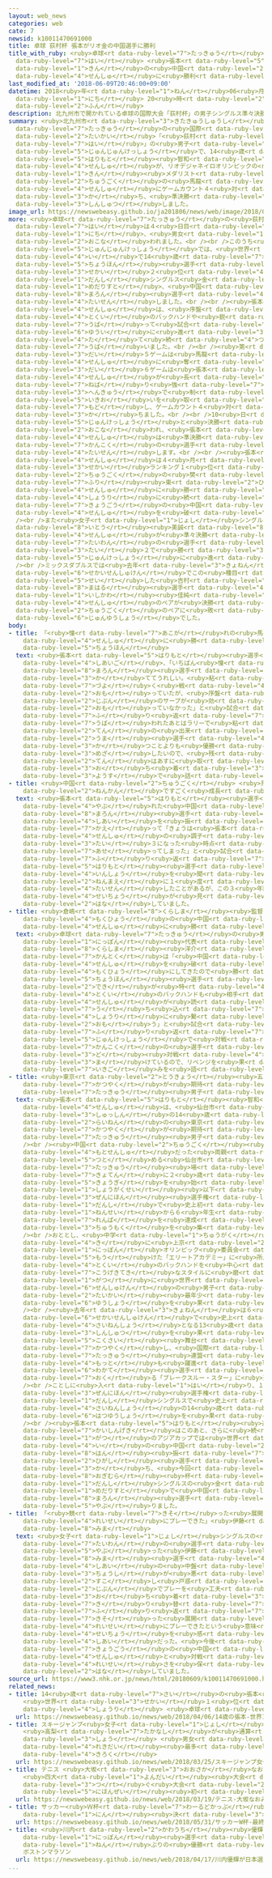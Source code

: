 ```yaml
---
layout: web_news
categories: web
cate: 7
newsid: k10011470691000
title: 卓球 荻村杯 張本がリオ金の中国選手に勝利
title_with_ruby: <ruby>卓球<rt data-ruby-level="7">たっきゅう</rt></ruby> <ruby>荻村<rt data-ruby-level="8">おぎむら</rt></ruby><ruby>杯<rt
  data-ruby-level="7">はい</rt></ruby> <ruby>張本<rt data-ruby-level="5">ちょうほん</rt></ruby>がリオ<ruby>金<rt
  data-ruby-level="1">きん</rt></ruby>の<ruby>中国<rt data-ruby-level="2">ちゅうごく</rt></ruby><ruby>選手<rt
  data-ruby-level="4">せんしゅ</rt></ruby>に<ruby>勝利<rt data-ruby-level="4">しょうり</rt></ruby>
last_modified_at: '2018-06-09T20:46:00+09:00'
datetime: 2018<ruby>年<rt data-ruby-level="1">ねん</rt></ruby>06<ruby>月<rt data-ruby-level="1">がつ</rt></ruby>09<ruby>日<rt
  data-ruby-level="1">にち</rt></ruby> 20<ruby>時<rt data-ruby-level="2">じ</rt></ruby>46<ruby>分<rt
  data-ruby-level="2">ふん</rt></ruby>
description: 北九州市で開かれている卓球の国際大会「荻村杯」の男子シングルス準々決勝で、14歳の張本智和選手が、リオデジャネイロオリンピックの男子シングルス金メダリスト、中国の馬龍選手にゲームカウント４対２で勝ち、準決勝に進出しました。
summary: <ruby>北九州市<rt data-ruby-level="3">きたきゅうしゅうし</rt></ruby>で<ruby>開<rt data-ruby-level="3">ひら</rt></ruby>かれている<ruby>卓球<rt
  data-ruby-level="7">たっきゅう</rt></ruby>の<ruby>国際<rt data-ruby-level="5">こくさい</rt></ruby><ruby>大会<rt
  data-ruby-level="2">たいかい</rt></ruby>「<ruby>荻村<rt data-ruby-level="8">おぎむら</rt></ruby><ruby>杯<rt
  data-ruby-level="7">はい</rt></ruby>」の<ruby>男子<rt data-ruby-level="1">だんし</rt></ruby>シングルス<ruby>準々決勝<rt
  data-ruby-level="5">じゅんじゅんけっしょう</rt></ruby>で、14<ruby>歳<rt data-ruby-level="7">さい</rt></ruby>の<ruby>張本<rt
  data-ruby-level="5">はりもと</rt></ruby><ruby>智和<rt data-ruby-level="8">ともかず</rt></ruby><ruby>選手<rt
  data-ruby-level="4">せんしゅ</rt></ruby>が、リオデジャネイロオリンピックの<ruby>男子<rt data-ruby-level="1">だんし</rt></ruby>シングルス<ruby>金<rt
  data-ruby-level="1">きん</rt></ruby><ruby>メダリスト<rt data-ruby-level="1">めだりすと</rt></ruby>、<ruby>中国<rt
  data-ruby-level="2">ちゅうごく</rt></ruby>の<ruby>馬龍<rt data-ruby-level="8">まろん</rt></ruby><ruby>選手<rt
  data-ruby-level="4">せんしゅ</rt></ruby>にゲームカウント４<ruby>対<rt data-ruby-level="3">たい</rt></ruby>２で<ruby>勝<rt
  data-ruby-level="3">か</rt></ruby>ち、<ruby>準決勝<rt data-ruby-level="5">じゅんけっしょう</rt></ruby>に<ruby>進出<rt
  data-ruby-level="3">しんしゅつ</rt></ruby>しました。
image_url: https://newswebeasy.github.io/ja201806/news/web/image/2018/06/09/K10011470691_1806092124_1806092157_01_02.jpg
more: <ruby>卓球<rt data-ruby-level="7">たっきゅう</rt></ruby>の<ruby>荻村<rt data-ruby-level="8">おぎむら</rt></ruby><ruby>杯<rt
  data-ruby-level="7">はい</rt></ruby>は４<ruby>日目<rt data-ruby-level="1">にちめ</rt></ruby>の９<ruby>日<rt
  data-ruby-level="1">にち</rt></ruby>、<ruby>男女<rt data-ruby-level="1">だんじょ</rt></ruby>それぞれのシングルスとダブルス、ミックスダブルスが<ruby>行<rt
  data-ruby-level="2">おこな</rt></ruby>われました。<br /><br />このうち<ruby>男子<rt data-ruby-level="1">だんし</rt></ruby>シングルスの<ruby>準々決勝<rt
  data-ruby-level="5">じゅんじゅんけっしょう</rt></ruby>では、<ruby>世界<rt data-ruby-level="3">せかい</rt></ruby>ランキング10<ruby>位<rt
  data-ruby-level="4">い</rt></ruby>で14<ruby>歳<rt data-ruby-level="7">さい</rt></ruby>の<ruby>張本<rt
  data-ruby-level="5">ちょうほん</rt></ruby><ruby>選手<rt data-ruby-level="4">せんしゅ</rt></ruby>が<ruby>世界<rt
  data-ruby-level="3">せかい</rt></ruby>２<ruby>位<rt data-ruby-level="4">い</rt></ruby>でリオデジャネイロオリンピックの<ruby>男子<rt
  data-ruby-level="1">だんし</rt></ruby>シングルス<ruby>金<rt data-ruby-level="1">きん</rt></ruby><ruby>メダリスト<rt
  data-ruby-level="1">めだりすと</rt></ruby>、<ruby>中国<rt data-ruby-level="2">ちゅうごく</rt></ruby>の<ruby>馬龍<rt
  data-ruby-level="8">まろん</rt></ruby><ruby>選手<rt data-ruby-level="4">せんしゅ</rt></ruby>と<ruby>対戦<rt
  data-ruby-level="4">たいせん</rt></ruby>しました。<br /><br /><ruby>張本<rt data-ruby-level="5">はりもと</rt></ruby><ruby>選手<rt
  data-ruby-level="4">せんしゅ</rt></ruby>は、<ruby>序盤<rt data-ruby-level="7">じょばん</rt></ruby>から<ruby>得意<rt
  data-ruby-level="4">とくい</rt></ruby>のバックハンドや<ruby>鋭<rt data-ruby-level="7">するど</rt></ruby>いサーブでリードを<ruby>奪<rt
  data-ruby-level="7">うば</rt></ruby>って<ruby>試合<rt data-ruby-level="4">しあい</rt></ruby>を<ruby>優位<rt
  data-ruby-level="6">ゆうい</rt></ruby>に<ruby>進<rt data-ruby-level="3">すす</rt></ruby>め、３ゲームを<ruby>立<rt
  data-ruby-level="4">た</rt></ruby>て<ruby>続<rt data-ruby-level="4">つづ</rt></ruby>けに<ruby>奪<rt
  data-ruby-level="7">うば</rt></ruby>いました。<br /><br /><ruby>第<rt data-ruby-level="3">だい</rt></ruby>４ゲームと<ruby>第<rt
  data-ruby-level="3">だい</rt></ruby>５ゲームは<ruby>馬龍<rt data-ruby-level="8">まろん</rt></ruby><ruby>選手<rt
  data-ruby-level="4">せんしゅ</rt></ruby>に<ruby>奪<rt data-ruby-level="7">うば</rt></ruby>われましたが、<ruby>第<rt
  data-ruby-level="3">だい</rt></ruby>６ゲームは<ruby>張本<rt data-ruby-level="5">はりもと</rt></ruby><ruby>選手<rt
  data-ruby-level="4">せんしゅ</rt></ruby>が<ruby>長<rt data-ruby-level="2">なが</rt></ruby>いラリーを<ruby>粘<rt
  data-ruby-level="7">ねば</rt></ruby>り<ruby>強<rt data-ruby-level="7">づよ</rt></ruby>い<ruby>返球<rt
  data-ruby-level="3">へんきゅう</rt></ruby>で<ruby>制<rt data-ruby-level="5">せい</rt></ruby>するなど<ruby>勢<rt
  data-ruby-level="5">いきお</rt></ruby>いを<ruby>取<rt data-ruby-level="7">と</rt></ruby>り<ruby>戻<rt
  data-ruby-level="7">もど</rt></ruby>し、ゲームカウント４<ruby>対<rt data-ruby-level="3">たい</rt></ruby>２で<ruby>勝<rt
  data-ruby-level="3">か</rt></ruby>ちました。<br /><br />10<ruby>日<rt data-ruby-level="1">にち</rt></ruby>は<ruby>準決勝<rt
  data-ruby-level="5">じゅんけっしょう</rt></ruby>と<ruby>決勝<rt data-ruby-level="3">けっしょう</rt></ruby>が<ruby>行<rt
  data-ruby-level="2">おこな</rt></ruby>われ、<ruby>張本<rt data-ruby-level="5">はりもと</rt></ruby><ruby>選手<rt
  data-ruby-level="4">せんしゅ</rt></ruby>は<ruby>準決勝<rt data-ruby-level="5">じゅんけっしょう</rt></ruby>で<ruby>韓国<rt
  data-ruby-level="7">かんこく</rt></ruby>の<ruby>選手<rt data-ruby-level="4">せんしゅ</rt></ruby>と<ruby>対戦<rt
  data-ruby-level="4">たいせん</rt></ruby>します。<br /><br /><ruby>張本<rt data-ruby-level="5">はりもと</rt></ruby><ruby>選手<rt
  data-ruby-level="4">せんしゅ</rt></ruby>は４<ruby>月<rt data-ruby-level="1">がつ</rt></ruby>にも<ruby>世界<rt
  data-ruby-level="3">せかい</rt></ruby>ランキング１<ruby>位<rt data-ruby-level="4">い</rt></ruby>の<ruby>中国<rt
  data-ruby-level="2">ちゅうごく</rt></ruby>の<ruby>樊<rt data-ruby-level="8">はん</rt></ruby><ruby>振<rt
  data-ruby-level="7">ふり</rt></ruby><ruby>東<rt data-ruby-level="2">ひがし</rt></ruby><ruby>選手<rt
  data-ruby-level="4">せんしゅ</rt></ruby>に<ruby>勝<rt data-ruby-level="3">か</rt></ruby>っていて、その<ruby>勝利<rt
  data-ruby-level="4">しょうり</rt></ruby>に<ruby>続<rt data-ruby-level="4">つづ</rt></ruby>き、<ruby>強豪<rt
  data-ruby-level="7">きょうごう</rt></ruby>の<ruby>中国<rt data-ruby-level="2">ちゅうごく</rt></ruby><ruby>選手<rt
  data-ruby-level="4">せんしゅ</rt></ruby>を<ruby>破<rt data-ruby-level="5">やぶ</rt></ruby>りました。<br
  /><br />また<ruby>女子<rt data-ruby-level="1">じょし</rt></ruby>シングルスでは17<ruby>歳<rt data-ruby-level="7">さい</rt></ruby>の<ruby>伊藤<rt
  data-ruby-level="8">いとう</rt></ruby><ruby>美誠<rt data-ruby-level="8">みま</rt></ruby><ruby>選手<rt
  data-ruby-level="4">せんしゅ</rt></ruby>が<ruby>準々決勝<rt data-ruby-level="5">じゅんじゅんけっしょう</rt></ruby>で<ruby>台湾<rt
  data-ruby-level="7">たいわん</rt></ruby>の<ruby>選手<rt data-ruby-level="4">せんしゅ</rt></ruby>に４<ruby>対<rt
  data-ruby-level="3">たい</rt></ruby>２で<ruby>勝<rt data-ruby-level="3">か</rt></ruby>って<ruby>準決勝<rt
  data-ruby-level="5">じゅんけっしょう</rt></ruby>に<ruby>進<rt data-ruby-level="3">すす</rt></ruby>みました。<br
  /><br />ミックスダブルスでは<ruby>去年<rt data-ruby-level="3">きょねん</rt></ruby>の<ruby>世界選手権<rt
  data-ruby-level="6">せかいせんしゅけん</rt></ruby>でこの<ruby>種目<rt data-ruby-level="4">しゅもく</rt></ruby>を<ruby>制<rt
  data-ruby-level="5">せい</rt></ruby>した<ruby>吉村<rt data-ruby-level="8">よしむら</rt></ruby><ruby>真晴<rt
  data-ruby-level="8">まはる</rt></ruby><ruby>選手<rt data-ruby-level="4">せんしゅ</rt></ruby>と<ruby>石川<rt
  data-ruby-level="1">いしかわ</rt></ruby><ruby>佳純<rt data-ruby-level="8">かすみ</rt></ruby><ruby>選手<rt
  data-ruby-level="4">せんしゅ</rt></ruby>のペアが<ruby>決勝<rt data-ruby-level="3">けっしょう</rt></ruby>で<ruby>中国<rt
  data-ruby-level="2">ちゅうごく</rt></ruby>のペアに<ruby>敗<rt data-ruby-level="4">やぶ</rt></ruby>れ、<ruby>準優勝<rt
  data-ruby-level="6">じゅんゆうしょう</rt></ruby>でした。
body:
- title: 「<ruby>憧<rt data-ruby-level="7">あこが</rt></ruby>れの<ruby>馬<rt data-ruby-level="2">うま</rt></ruby><ruby>選手<rt
    data-ruby-level="4">せんしゅ</rt></ruby>に<ruby>勝<rt data-ruby-level="3">か</rt></ruby>ててうれしい」<ruby>張本<rt
    data-ruby-level="5">ちょうほん</rt></ruby>
  text: <ruby>張本<rt data-ruby-level="5">はりもと</rt></ruby><ruby>選手<rt data-ruby-level="4">せんしゅ</rt></ruby>は<ruby>試合後<rt
    data-ruby-level="4">しあいご</rt></ruby>、「いちばん<ruby>憧<rt data-ruby-level="7">あこが</rt></ruby>れている<ruby>馬龍<rt
    data-ruby-level="8">まろん</rt></ruby><ruby>選手<rt data-ruby-level="4">せんしゅ</rt></ruby>に<ruby>勝<rt
    data-ruby-level="3">か</rt></ruby>ててうれしい。<ruby>粘<rt data-ruby-level="7">ねば</rt></ruby>り<ruby>強<rt
    data-ruby-level="7">づよ</rt></ruby>く<ruby>戦<rt data-ruby-level="4">たたか</rt></ruby>おうと<ruby>思<rt
    data-ruby-level="2">おも</rt></ruby>っていたが、<ruby>序盤<rt data-ruby-level="7">じょばん</rt></ruby>にあんなに<ruby>自分<rt
    data-ruby-level="2">じぶん</rt></ruby>のサーブが<ruby>効<rt data-ruby-level="5">き</rt></ruby>くと<ruby>思<rt
    data-ruby-level="2">おも</rt></ruby>っていなかった」と<ruby>試合<rt data-ruby-level="4">しあい</rt></ruby>を<ruby>振<rt
    data-ruby-level="7">ふ</rt></ruby>り<ruby>返<rt data-ruby-level="7">かえ</rt></ruby>りました。そのうえで、「２ゲームを<ruby>奪<rt
    data-ruby-level="7">うば</rt></ruby>われたあとはラリーで<ruby>粘<rt data-ruby-level="7">ねば</rt></ruby>りきることができた。きょうは95<ruby>点<rt
    data-ruby-level="2">てん</rt></ruby>の<ruby>出来<rt data-ruby-level="2">でき</rt></ruby>だが、<ruby>馬<rt
    data-ruby-level="2">うま</rt></ruby><ruby>選手<rt data-ruby-level="4">せんしゅ</rt></ruby>に<ruby>勝<rt
    data-ruby-level="3">か</rt></ruby>つことよりも<ruby>優勝<rt data-ruby-level="6">ゆうしょう</rt></ruby>を<ruby>目指<rt
    data-ruby-level="3">めざ</rt></ruby>したいので、<ruby>残<rt data-ruby-level="4">のこ</rt></ruby>り５<ruby>点<rt
    data-ruby-level="2">てん</rt></ruby>はあすに<ruby>取<rt data-ruby-level="3">と</rt></ruby>っておきたい」と<ruby>落<rt
    data-ruby-level="3">お</rt></ruby>ち<ruby>着<rt data-ruby-level="3">つ</rt></ruby>いた<ruby>様子<rt
    data-ruby-level="3">ようす</rt></ruby>で<ruby>話<rt data-ruby-level="2">はな</rt></ruby>していました。
- title: <ruby>中国<rt data-ruby-level="2">ちゅうごく</rt></ruby> <ruby>馬<rt data-ruby-level="2">うま</rt></ruby>「この３<ruby>年間<rt
    data-ruby-level="2">ねんかん</rt></ruby>ですごく<ruby>成長<rt data-ruby-level="4">せいちょう</rt></ruby>」
  text: <ruby>張本<rt data-ruby-level="5">はりもと</rt></ruby><ruby>選手<rt data-ruby-level="4">せんしゅ</rt></ruby>に<ruby>敗<rt
    data-ruby-level="4">やぶ</rt></ruby>れた<ruby>中国<rt data-ruby-level="2">ちゅうごく</rt></ruby>の<ruby>馬龍<rt
    data-ruby-level="8">まろん</rt></ruby><ruby>選手<rt data-ruby-level="4">せんしゅ</rt></ruby>は<ruby>試合<rt
    data-ruby-level="4">しあい</rt></ruby>を<ruby>振<rt data-ruby-level="7">ふ</rt></ruby>り<ruby>返<rt
    data-ruby-level="7">かえ</rt></ruby>って「きょうは<ruby>張本<rt data-ruby-level="5">はりもと</rt></ruby><ruby>選手<rt
    data-ruby-level="4">せんしゅ</rt></ruby>の<ruby>調子<rt data-ruby-level="3">ちょうし</rt></ruby>がすごくよく、ゲームカウントが０<ruby>対<rt
    data-ruby-level="3">たい</rt></ruby>３になった<ruby>時点<rt data-ruby-level="2">じてん</rt></ruby>で<ruby>焦<rt
    data-ruby-level="7">あせ</rt></ruby>ってしまった」と<ruby>試合<rt data-ruby-level="4">しあい</rt></ruby>を<ruby>振<rt
    data-ruby-level="7">ふ</rt></ruby>り<ruby>返<rt data-ruby-level="7">かえ</rt></ruby>りました。また、<ruby>張本<rt
    data-ruby-level="5">はりもと</rt></ruby><ruby>選手<rt data-ruby-level="4">せんしゅ</rt></ruby>のプレーの<ruby>印象<rt
    data-ruby-level="4">いんしょう</rt></ruby>を<ruby>聞<rt data-ruby-level="2">き</rt></ruby>かれると「３<ruby>年前<rt
    data-ruby-level="2">ねんまえ</rt></ruby>に１<ruby>度<rt data-ruby-level="3">ど</rt></ruby><ruby>対戦<rt
    data-ruby-level="4">たいせん</rt></ruby>したことがあるが、この３<ruby>年間<rt data-ruby-level="2">ねんかん</rt></ruby>ですごく<ruby>成長<rt
    data-ruby-level="4">せいちょう</rt></ruby>が<ruby>見<rt data-ruby-level="1">み</rt></ruby>られた。バックハンドがすごくよかった」と<ruby>話<rt
    data-ruby-level="2">はな</rt></ruby>していました。
- title: <ruby>倉嶋<rt data-ruby-level="8">くらしま</rt></ruby><ruby>監督<rt data-ruby-level="7">かんとく</rt></ruby>「<ruby>目標<rt
    data-ruby-level="4">もくひょう</rt></ruby>の<ruby>中国<rt data-ruby-level="2">ちゅうごく</rt></ruby>のトップ<ruby>選手<rt
    data-ruby-level="4">せんしゅ</rt></ruby>に<ruby>勝<rt data-ruby-level="3">か</rt></ruby>ててうれしい」
  text: <ruby>卓球<rt data-ruby-level="7">たっきゅう</rt></ruby>の<ruby>男子<rt data-ruby-level="1">だんし</rt></ruby><ruby>日本<rt
    data-ruby-level="1">にっぽん</rt></ruby><ruby>代表<rt data-ruby-level="3">だいひょう</rt></ruby>の<ruby>倉嶋<rt
    data-ruby-level="8">くらしま</rt></ruby><ruby>洋介<rt data-ruby-level="8">ようすけ</rt></ruby><ruby>監督<rt
    data-ruby-level="7">かんとく</rt></ruby>は「<ruby>中国<rt data-ruby-level="2">ちゅうごく</rt></ruby>のトップの<ruby>選手<rt
    data-ruby-level="4">せんしゅ</rt></ruby>を<ruby>破<rt data-ruby-level="5">やぶ</rt></ruby>ることを<ruby>目標<rt
    data-ruby-level="4">もくひょう</rt></ruby>にしてきたので<ruby>勝<rt data-ruby-level="3">か</rt></ruby>つことができてうれしい。きょうの<ruby>張本<rt
    data-ruby-level="5">ちょうほん</rt></ruby><ruby>選手<rt data-ruby-level="4">せんしゅ</rt></ruby>はサーブの<ruby>出来<rt
    data-ruby-level="2">でき</rt></ruby>が<ruby>特<rt data-ruby-level="4">とく</rt></ruby>にすばらしく、<ruby>得意<rt
    data-ruby-level="4">とくい</rt></ruby>のバックハンドも<ruby>相手<rt data-ruby-level="3">あいて</rt></ruby>の<ruby>選手<rt
    data-ruby-level="4">せんしゅ</rt></ruby>が<ruby>読<rt data-ruby-level="2">よ</rt></ruby>みにくいコースに<ruby>打<rt
    data-ruby-level="7">う</rt></ruby>ち<ruby>込<rt data-ruby-level="7">こ</rt></ruby>めていたので<ruby>勝利<rt
    data-ruby-level="4">しょうり</rt></ruby>に<ruby>繋<rt data-ruby-level="8">つな</rt></ruby>がったと<ruby>思<rt
    data-ruby-level="2">おも</rt></ruby>う」と<ruby>試合<rt data-ruby-level="4">しあい</rt></ruby>を<ruby>振<rt
    data-ruby-level="7">ふ</rt></ruby>り<ruby>返<rt data-ruby-level="7">かえ</rt></ruby>りました。そのうえで、「あす<ruby>準決勝<rt
    data-ruby-level="5">じゅんけっしょう</rt></ruby>で<ruby>対戦<rt data-ruby-level="4">たいせん</rt></ruby>する<ruby>韓国<rt
    data-ruby-level="7">かんこく</rt></ruby>の<ruby>選手<rt data-ruby-level="4">せんしゅ</rt></ruby>は、１<ruby>度<rt
    data-ruby-level="3">ど</rt></ruby><ruby>対戦<rt data-ruby-level="4">たいせん</rt></ruby>して<ruby>負<rt
    data-ruby-level="3">ま</rt></ruby>けているので、リベンジを<ruby>果<rt data-ruby-level="4">は</rt></ruby>たしたい」と<ruby>意気込<rt
    data-ruby-level="7">いきご</rt></ruby>みを<ruby>語<rt data-ruby-level="2">かた</rt></ruby>っていました。
- title: <ruby>東京<rt data-ruby-level="2">とうきょう</rt></ruby><ruby>五輪<rt data-ruby-level="4">ごりん</rt></ruby>で<ruby>活躍<rt
    data-ruby-level="7">かつやく</rt></ruby>が<ruby>期待<rt data-ruby-level="3">きたい</rt></ruby>される<ruby>卓球<rt
    data-ruby-level="7">たっきゅう</rt></ruby><ruby>男子<rt data-ruby-level="1">だんし</rt></ruby>のホープ
  text: <ruby>張本<rt data-ruby-level="5">はりもと</rt></ruby><ruby>智和<rt data-ruby-level="8">ともかず</rt></ruby><ruby>選手<rt
    data-ruby-level="4">せんしゅ</rt></ruby>は、<ruby>仙台市<rt data-ruby-level="7">せんだいし</rt></ruby><ruby>出身<rt
    data-ruby-level="3">しゅっしん</rt></ruby>の14<ruby>歳<rt data-ruby-level="7">さい</rt></ruby>で、さ<ruby>来年<rt
    data-ruby-level="2">らいねん</rt></ruby>の<ruby>東京<rt data-ruby-level="2">とうきょう</rt></ruby>オリンピックで<ruby>活躍<rt
    data-ruby-level="7">かつやく</rt></ruby>が<ruby>期待<rt data-ruby-level="3">きたい</rt></ruby>される<ruby>卓球<rt
    data-ruby-level="7">たっきゅう</rt></ruby><ruby>男子<rt data-ruby-level="1">だんし</rt></ruby>のホープです。<br
    /><br /><ruby>中国<rt data-ruby-level="2">ちゅうごく</rt></ruby><ruby>出身<rt data-ruby-level="3">しゅっしん</rt></ruby>で<ruby>元選手<rt
    data-ruby-level="4">もとせんしゅ</rt></ruby>だった<ruby>両親<rt data-ruby-level="3">りょうしん</rt></ruby>がコーチを<ruby>務<rt
    data-ruby-level="5">つと</rt></ruby>める<ruby>仙台市<rt data-ruby-level="7">せんだいし</rt></ruby>の<ruby>卓球<rt
    data-ruby-level="7">たっきゅう</rt></ruby><ruby>場<rt data-ruby-level="2">じょう</rt></ruby>を<ruby>拠点<rt
    data-ruby-level="7">きょてん</rt></ruby>に２<ruby>歳<rt data-ruby-level="7">さい</rt></ruby>から<ruby>競技<rt
    data-ruby-level="5">きょうぎ</rt></ruby>を<ruby>始<rt data-ruby-level="3">はじ</rt></ruby>め、<ruby>小学生<rt
    data-ruby-level="1">しょうがくせい</rt></ruby><ruby>以下<rt data-ruby-level="4">いか</rt></ruby>の<ruby>全日本<rt
    data-ruby-level="3">ぜんにほん</rt></ruby><ruby>選手権<rt data-ruby-level="6">せんしゅけん</rt></ruby>では、<ruby>男子<rt
    data-ruby-level="1">だんし</rt></ruby>で<ruby>史上初<rt data-ruby-level="4">しじょうはつ</rt></ruby>となる１<ruby>年生<rt
    data-ruby-level="1">ねんせい</rt></ruby>から６<ruby>年生<rt data-ruby-level="1">ねんせい</rt></ruby>まで６<ruby>連覇<rt
    data-ruby-level="7">れんぱ</rt></ruby>を<ruby>達成<rt data-ruby-level="4">たっせい</rt></ruby>して<ruby>注目<rt
    data-ruby-level="3">ちゅうもく</rt></ruby>を<ruby>集<rt data-ruby-level="3">あつ</rt></ruby>めました。<br
    /><br />おととし、<ruby>中学<rt data-ruby-level="1">ちゅうがく</rt></ruby><ruby>進学<rt data-ruby-level="3">しんがく</rt></ruby>を<ruby>機<rt
    data-ruby-level="4">き</rt></ruby>に<ruby>上京<rt data-ruby-level="2">じょうきょう</rt></ruby>し、<ruby>日本<rt
    data-ruby-level="1">にっぽん</rt></ruby>オリンピック<ruby>委員会<rt data-ruby-level="3">いいんかい</rt></ruby>が<ruby>設<rt
    data-ruby-level="5">もう</rt></ruby>けた「エリートアカデミー」に<ruby>所属<rt data-ruby-level="5">しょぞく</rt></ruby>してからは<ruby>得意<rt
    data-ruby-level="4">とくい</rt></ruby>のバックハンドを<ruby>中心<rt data-ruby-level="2">ちゅうしん</rt></ruby>とした<ruby>攻撃的<rt
    data-ruby-level="7">こうげきてき</rt></ruby>なスタイルに<ruby>磨<rt data-ruby-level="7">みが</rt></ruby>きがかかり、12<ruby>月<rt
    data-ruby-level="1">がつ</rt></ruby>に<ruby>世界<rt data-ruby-level="3">せかい</rt></ruby>ジュニア<ruby>選手権<rt
    data-ruby-level="6">せんしゅけん</rt></ruby>の<ruby>男子<rt data-ruby-level="1">だんし</rt></ruby>シングルスで<ruby>大会<rt
    data-ruby-level="2">たいかい</rt></ruby><ruby>最年少<rt data-ruby-level="4">さいねんしょう</rt></ruby><ruby>優勝<rt
    data-ruby-level="6">ゆうしょう</rt></ruby>を<ruby>果<rt data-ruby-level="4">は</rt></ruby>たしました。<br
    /><br /><ruby>去年<rt data-ruby-level="3">きょねん</rt></ruby>は６<ruby>月<rt data-ruby-level="1">がつ</rt></ruby>の<ruby>世界選手権<rt
    data-ruby-level="6">せかいせんしゅけん</rt></ruby>で<ruby>史上<rt data-ruby-level="4">しじょう</rt></ruby><ruby>最年少<rt
    data-ruby-level="4">さいねんしょう</rt></ruby>となる13<ruby>歳<rt data-ruby-level="7">さい</rt></ruby>でのベスト８<ruby>進出<rt
    data-ruby-level="3">しんしゅつ</rt></ruby>を<ruby>果<rt data-ruby-level="4">は</rt></ruby>たすなど<ruby>国際<rt
    data-ruby-level="5">こくさい</rt></ruby><ruby>舞台<rt data-ruby-level="7">ぶたい</rt></ruby>でも<ruby>活躍<rt
    data-ruby-level="7">かつやく</rt></ruby>し、<ruby>国際<rt data-ruby-level="5">こくさい</rt></ruby><ruby>卓球<rt
    data-ruby-level="7">たっきゅう</rt></ruby><ruby>連盟<rt data-ruby-level="6">れんめい</rt></ruby>が<ruby>最<rt
    data-ruby-level="4">もっと</rt></ruby>も<ruby>躍進<rt data-ruby-level="7">やくしん</rt></ruby>した<ruby>若手<rt
    data-ruby-level="6">わかて</rt></ruby><ruby>選手<rt data-ruby-level="4">せんしゅ</rt></ruby>に<ruby>贈<rt
    data-ruby-level="7">おく</rt></ruby>る「ブレークスルー・スター」に<ruby>選<rt data-ruby-level="4">えら</rt></ruby>ばれました。<br
    /><br />ことしに<ruby>入<rt data-ruby-level="1">はい</rt></ruby>り、１<ruby>月<rt data-ruby-level="1">がつ</rt></ruby>の<ruby>全日本<rt
    data-ruby-level="3">ぜんにほん</rt></ruby><ruby>選手権<rt data-ruby-level="6">せんしゅけん</rt></ruby>では<ruby>男子<rt
    data-ruby-level="1">だんし</rt></ruby>シングルスで<ruby>史上<rt data-ruby-level="4">しじょう</rt></ruby><ruby>最年少<rt
    data-ruby-level="4">さいねんしょう</rt></ruby>の14<ruby>歳<rt data-ruby-level="7">さい</rt></ruby>で<ruby>初優勝<rt
    data-ruby-level="6">はつゆうしょう</rt></ruby>を<ruby>果<rt data-ruby-level="4">は</rt></ruby>たしました。<br
    /><br /><ruby>張本<rt data-ruby-level="5">はりもと</rt></ruby><ruby>選手<rt data-ruby-level="4">せんしゅ</rt></ruby>の<ruby>快進撃<rt
    data-ruby-level="7">かいしんげき</rt></ruby>はこのあと、さらに<ruby>続<rt data-ruby-level="4">つづ</rt></ruby>き、４<ruby>月<rt
    data-ruby-level="1">がつ</rt></ruby>のアジアカップでは<ruby>世界<rt data-ruby-level="3">せかい</rt></ruby>ランキング１<ruby>位<rt
    data-ruby-level="4">い</rt></ruby>の<ruby>中国<rt data-ruby-level="2">ちゅうごく</rt></ruby>の<ruby>樊<rt
    data-ruby-level="8">はん</rt></ruby><ruby>振<rt data-ruby-level="7">ふり</rt></ruby><ruby>東<rt
    data-ruby-level="2">ひがし</rt></ruby><ruby>選手<rt data-ruby-level="4">せんしゅ</rt></ruby>に<ruby>勝<rt
    data-ruby-level="3">か</rt></ruby>ち、<ruby>今回<rt data-ruby-level="2">こんかい</rt></ruby>の<ruby>荻村<rt
    data-ruby-level="8">おぎむら</rt></ruby><ruby>杯<rt data-ruby-level="7">はい</rt></ruby>ではリオデジャネイロオリンピック<ruby>男子<rt
    data-ruby-level="1">だんし</rt></ruby>シングルスの<ruby>金<rt data-ruby-level="1">きん</rt></ruby><ruby>メダリスト<rt
    data-ruby-level="1">めだりすと</rt></ruby>で<ruby>中国<rt data-ruby-level="2">ちゅうごく</rt></ruby>のエース、<ruby>馬龍<rt
    data-ruby-level="8">まろん</rt></ruby><ruby>選手<rt data-ruby-level="4">せんしゅ</rt></ruby>を<ruby>破<rt
    data-ruby-level="5">やぶ</rt></ruby>りました。
- title: 「<ruby>競<rt data-ruby-level="7">きそ</rt></ruby>った<ruby>展開<rt data-ruby-level="6">てんかい</rt></ruby>で<ruby>冷静<rt
    data-ruby-level="4">れいせい</rt></ruby>にプレーできた」<ruby>伊藤<rt data-ruby-level="8">いとう</rt></ruby><ruby>美誠<rt
    data-ruby-level="8">みま</rt></ruby>
  text: <ruby>女子<rt data-ruby-level="1">じょし</rt></ruby>シングルスの<ruby>準々決勝<rt data-ruby-level="5">じゅんじゅんけっしょう</rt></ruby>で<ruby>台湾<rt
    data-ruby-level="7">たいわん</rt></ruby>の<ruby>選手<rt data-ruby-level="4">せんしゅ</rt></ruby>を<ruby>破<rt
    data-ruby-level="5">やぶ</rt></ruby>った<ruby>伊藤<rt data-ruby-level="8">いとう</rt></ruby><ruby>美誠<rt
    data-ruby-level="8">みま</rt></ruby><ruby>選手<rt data-ruby-level="4">せんしゅ</rt></ruby>は、「<ruby>試合<rt
    data-ruby-level="4">しあい</rt></ruby>の<ruby>中盤<rt data-ruby-level="7">ちゅうばん</rt></ruby>でサーブとレシーブの<ruby>調子<rt
    data-ruby-level="3">ちょうし</rt></ruby>が<ruby>悪<rt data-ruby-level="3">わる</rt></ruby>くなり、<ruby>少<rt
    data-ruby-level="2">すこ</rt></ruby>し<ruby>戸惑<rt data-ruby-level="7">とまど</rt></ruby>ってしまった。それでも<ruby>自分<rt
    data-ruby-level="2">じぶん</rt></ruby>でプレーを<ruby>工夫<rt data-ruby-level="7">くふう</rt></ruby>するなど<ruby>落<rt
    data-ruby-level="3">お</rt></ruby>ち<ruby>着<rt data-ruby-level="3">つ</rt></ruby>いて<ruby>切<rt
    data-ruby-level="7">き</rt></ruby>り<ruby>替<rt data-ruby-level="7">か</rt></ruby>えることができた」と<ruby>振<rt
    data-ruby-level="7">ふ</rt></ruby>り<ruby>返<rt data-ruby-level="7">かえ</rt></ruby>りました。そのうえで「<ruby>競<rt
    data-ruby-level="7">きそ</rt></ruby>った<ruby>展開<rt data-ruby-level="6">てんかい</rt></ruby>で<ruby>冷静<rt
    data-ruby-level="4">れいせい</rt></ruby>にプレーできたという<ruby>意味<rt data-ruby-level="3">いみ</rt></ruby>でもすごく<ruby>成長<rt
    data-ruby-level="4">せいちょう</rt></ruby>を<ruby>感<rt data-ruby-level="3">かん</rt></ruby>じることができた<ruby>試合<rt
    data-ruby-level="4">しあい</rt></ruby>だった。<ruby>今後<rt data-ruby-level="2">こんご</rt></ruby>、<ruby>強豪<rt
    data-ruby-level="7">きょうごう</rt></ruby>の<ruby>中国<rt data-ruby-level="2">ちゅうごく</rt></ruby><ruby>選手<rt
    data-ruby-level="4">せんしゅ</rt></ruby>と<ruby>対戦<rt data-ruby-level="4">たいせん</rt></ruby>するときにもきょうのような<ruby>冷静<rt
    data-ruby-level="4">れいせい</rt></ruby>さを<ruby>保<rt data-ruby-level="5">たも</rt></ruby>ちながらプレーしたい」と<ruby>話<rt
    data-ruby-level="2">はな</rt></ruby>していました。
source_url: https://www3.nhk.or.jp/news/html/20180609/k10011470691000.html
related_news:
- title: 14<ruby>歳<rt data-ruby-level="7">さい</rt></ruby>の<ruby>張本<rt data-ruby-level="5">ちょうほん</rt></ruby>
    <ruby>世界<rt data-ruby-level="3">せかい</rt></ruby>１<ruby>位<rt data-ruby-level="4">い</rt></ruby>から<ruby>勝利<rt
    data-ruby-level="4">しょうり</rt></ruby> <ruby>卓球<rt data-ruby-level="7">たっきゅう</rt></ruby>アジアカップ
  url: https://newswebeasy.github.io/news/web/2018/04/06/14歳の張本-世界1位から勝利-卓球アジアカップ
- title: スキージャンプ<ruby>女子<rt data-ruby-level="1">じょし</rt></ruby><ruby>Ｗ杯<rt data-ruby-level="7">わーるどかっぷ</rt></ruby>
    <ruby>高梨<rt data-ruby-level="7">たかなし</rt></ruby>が<ruby>通算<rt data-ruby-level="2">つうさん</rt></ruby>54<ruby>勝<rt
    data-ruby-level="3">しょう</rt></ruby> <ruby>男女<rt data-ruby-level="1">だんじょ</rt></ruby><ruby>歴代<rt
    data-ruby-level="4">れきだい</rt></ruby><ruby>最多<rt data-ruby-level="4">さいた</rt></ruby><ruby>記録<rt
    data-ruby-level="4">きろく</rt></ruby>
  url: https://newswebeasy.github.io/news/web/2018/03/25/スキージャンプ女子W杯-高梨が通算54勝-男女歴代最多記録
- title: テニス <ruby>大坂<rt data-ruby-level="3">おおさか</rt></ruby>なおみが<ruby>初優勝<rt data-ruby-level="6">はつゆうしょう</rt></ruby>
    <ruby>四大<rt data-ruby-level="1">よんだい</rt></ruby><ruby>大会<rt data-ruby-level="2">たいかい</rt></ruby>に<ruby>次<rt
    data-ruby-level="3">つ</rt></ruby>ぐ<ruby>大会<rt data-ruby-level="2">たいかい</rt></ruby>で<ruby>日本勢<rt
    data-ruby-level="5">にほんぜい</rt></ruby><ruby>初<rt data-ruby-level="4">はつ</rt></ruby>
  url: https://newswebeasy.github.io/news/web/2018/03/19/テニス-大坂なおみが初優勝-四大大会に次ぐ大会で日本勢初
- title: サッカー<ruby>Ｗ杯<rt data-ruby-level="7">わーるどかっぷ</rt></ruby> <ruby>最終<rt data-ruby-level="4">さいしゅう</rt></ruby>メンバー23<ruby>人<rt
    data-ruby-level="1">にん</rt></ruby><ruby>決<rt data-ruby-level="3">き</rt></ruby>まる
  url: https://newswebeasy.github.io/news/web/2018/05/31/サッカーW杯-最終メンバー23人決まる
- title: <ruby>川内<rt data-ruby-level="2">かわうち</rt></ruby><ruby>優輝<rt data-ruby-level="7">ゆうき</rt></ruby>が<ruby>日本<rt
    data-ruby-level="1">にっぽん</rt></ruby><ruby>選手<rt data-ruby-level="4">せんしゅ</rt></ruby>31<ruby>年<rt
    data-ruby-level="1">ねん</rt></ruby>ぶりの<ruby>優勝<rt data-ruby-level="6">ゆうしょう</rt></ruby>
    ボストンマラソン
  url: https://newswebeasy.github.io/news/web/2018/04/17/川内優輝が日本選手31年ぶりの優勝-ボストンマラソン
...
```

